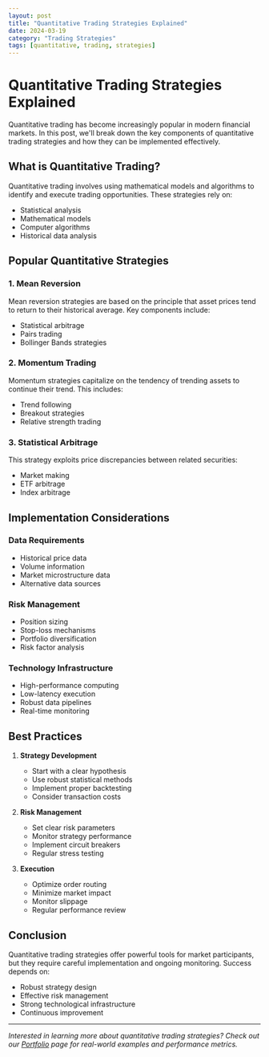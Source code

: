 ```yaml
---
layout: post
title: "Quantitative Trading Strategies Explained"
date: 2024-03-19
category: "Trading Strategies"
tags: [quantitative, trading, strategies]
---
```


# Quantitative Trading Strategies Explained

Quantitative trading has become increasingly popular in modern financial markets. In this post, we'll break down the key components of quantitative trading strategies and how they can be implemented effectively.

## What is Quantitative Trading?

Quantitative trading involves using mathematical models and algorithms to identify and execute trading opportunities. These strategies rely on:

- Statistical analysis
- Mathematical models
- Computer algorithms
- Historical data analysis

## Popular Quantitative Strategies

### 1. Mean Reversion
Mean reversion strategies are based on the principle that asset prices tend to return to their historical average. Key components include:
- Statistical arbitrage
- Pairs trading
- Bollinger Bands strategies

### 2. Momentum Trading
Momentum strategies capitalize on the tendency of trending assets to continue their trend. This includes:
- Trend following
- Breakout strategies
- Relative strength trading

### 3. Statistical Arbitrage
This strategy exploits price discrepancies between related securities:
- Market making
- ETF arbitrage
- Index arbitrage

## Implementation Considerations

### Data Requirements
- Historical price data
- Volume information
- Market microstructure data
- Alternative data sources

### Risk Management
- Position sizing
- Stop-loss mechanisms
- Portfolio diversification
- Risk factor analysis

### Technology Infrastructure
- High-performance computing
- Low-latency execution
- Robust data pipelines
- Real-time monitoring

## Best Practices

1. **Strategy Development**
   - Start with a clear hypothesis
   - Use robust statistical methods
   - Implement proper backtesting
   - Consider transaction costs

2. **Risk Management**
   - Set clear risk parameters
   - Monitor strategy performance
   - Implement circuit breakers
   - Regular stress testing

3. **Execution**
   - Optimize order routing
   - Minimize market impact
   - Monitor slippage
   - Regular performance review

## Conclusion

Quantitative trading strategies offer powerful tools for market participants, but they require careful implementation and ongoing monitoring. Success depends on:

- Robust strategy design
- Effective risk management
- Strong technological infrastructure
- Continuous improvement

---

*Interested in learning more about quantitative trading strategies? Check out our [Portfolio](/portfolio) page for real-world examples and performance metrics.* 